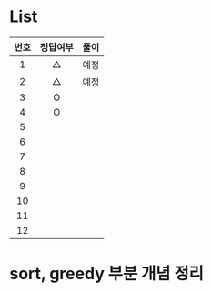 # List
|번호|정답여부|풀이|
|:---:|:---:|:---:|
|1|△|예정|
|2|△|예정|
|3|O||
|4|O||
|5|||
|6|||
|7|||
|8|||
|9|||
|10|||
|11|||
|12|||

# sort, greedy 부분 개념 정리